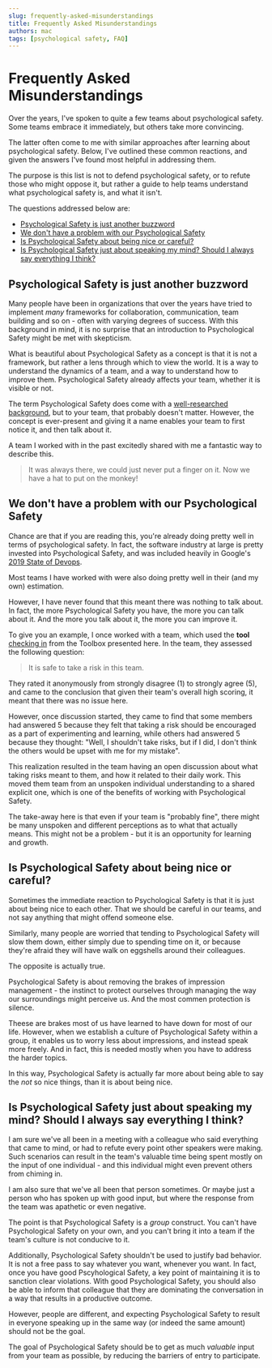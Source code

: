 ```yaml
---
slug: frequently-asked-misunderstandings
title: Frequently Asked Misunderstandings
authors: mac
tags: [psychological safety, FAQ]
---
```


# Frequently Asked Misunderstandings

Over the years, I've spoken to quite a few teams about psychological safety. Some teams embrace it immediately, but others take more convincing.

The latter often come to me with similar approaches after learning about psychological safety.
Below, I've outlined these common reactions, and given the answers I've found most helpful in addressing them.

The purpose is this list is not to defend psychological safety, or to refute those who might oppose it, but rather a guide to help teams understand what psychological safety is, and what it isn't.

The questions addressed below are:

- [Psychological Safety is just another buzzword](#psychological-safety-is-just-another-buzzword)
- [We don't have a problem with our Psychological Safety](#we-dont-have-a-problem-with-our-psychological-safety)
- [Is Psychological Safety about being nice or careful?](#is-psychological-safety-about-being-nice-or-careful)
- [Is Psychological Safety just about speaking my mind? Should I always say everything I think?](#is-psychological-safety-just-about-speaking-my-mind-should-i-always-say-everything-i-think)

## Psychological Safety is just another buzzword

Many people have been in organizations that over the years have tried to implement _many_ frameworks for collaboration, communication, team building and so on - often with varying degrees of success. With this background in mind, it is no surprise that an introduction to Psychological Safety might be met with skepticism.

What is beautiful about Psychological Safety as a concept is that it is not a framework, but rather a lens through which to view the world. It is a way to understand the dynamics of a team, and a way to understand how to improve them. Psychological Safety already affects your team, whether it is visible or not.

The term Psychological Safety does come with a [well-researched background](https://scholar.google.com/scholar?hl=da&as_sdt=0%2C5&q=amy+edmondson+psychological+safety&btnG=&oq=Amy+Edmondson+), but to your team, that probably doesn't matter. However, the concept is ever-present and giving it a name enables your team to first notice it, and then talk about it.

A team I worked with in the past excitedly shared with me a fantastic way to describe this.

> It was always there, we could just never put a finger on it. Now we have a hat to put on the monkey!

## We don't have a problem with our Psychological Safety

Chance are that if you are reading this, you're already doing pretty well in terms of psychological safety. In fact, the software industry at large is pretty invested into Psychological Safety, and was included heavily in Google's [2019 State of Devops](https://services.google.com/fh/files/misc/state-of-devops-2019.pdf).

Most teams I have worked with were also doing pretty well in their (and my own) estimation.

However, I have never found that this meant there was nothing to talk about. In fact, the more Psychological Safety you have, the more you can talk about it. And the more you talk about it, the more you can improve it.

To give you an example, I once worked with a team, which used the **tool** [checking in](../docs/tools/checking-in) from the Toolbox presented here. In the team, they assessed the following question:

> It is safe to take a risk in this team.

They rated it anonymously from strongly disagree (1) to strongly agree (5), and came to the conclusion that given their team's overall high scoring, it meant that there was no issue here.

However, once discussion started, they came to find that some members had answered 5 because they felt that taking a risk should be encouraged as a part of experimenting and learning, while others had answered 5 because they thought: "Well, I shouldn't take risks, but if I did, I don't think the others would be upset with me for my mistake".

This realization resulted in the team having an open discussion about what taking risks meant to them, and how it related to their daily work. This moved them team from an unspoken individual understanding to a shared explicit one, which is one of the benefits of working with Psychological Safety.

The take-away here is that even if your team is "probably fine", there might be many unspoken and different perceptions as to what that actually means. This might not be a problem - but it is an opportunity for learning and growth.

## Is Psychological Safety about being nice or careful?

Sometimes the immediate reaction to Psychological Safety is that it is just about being nice to each other. That we should be careful in our teams, and not say anything that might offend someone else.

Similarly, many people are worried that tending to Psychological Safety will slow them down, either simply due to spending time on it, or because they're afraid they will have walk on eggshells around their colleagues.

The opposite is actually true.

Psychological Safety is about removing the brakes of impression management - the instinct to protect ourselves through managing the way our surroundings might perceive us. And the most commen protection is silence.

Theese are brakes most of us have learned to have down for most of our life. However, when we establish a culture of Psychological Safety within a group, it enables us to worry less about impressions, and instead speak more freely. And in fact, this is needed mostly when you have to address the harder topics.

In this way, Psychological Safety is actually far more about being able to say the _not_ so nice things, than it is about being nice.

## Is Psychological Safety just about speaking my mind? Should I always say everything I think?

I am sure we've all been in a meeting with a colleague who said everything that came to mind, or had to refute every point other speakers were making. Such scenarios can result in the team's valuable time being spent mostly on the input of one individual - and this individual might even prevent others from chiming in.

I am also sure that we've all been that person sometimes. Or maybe just a person who has spoken up with good input, but where the response from the team was apathetic or even negative.

The point is that Psychological Safety is a _group_ construct. You can't have Psychological Safety on your own, and you can't bring it into a team if the team's culture is not conducive to it.

Additionally, Psychological Safety shouldn't be used to justify bad behavior. It is not a free pass to say whatever you want, whenever you want. In fact, once you have good Pscyhological Safety, a key point of maintaining it is to sanction clear violations. With good Psychological Safety, you should also be able to inform that colleague that they are dominating the conversation in a way that results in a productive outcome.

However, people are different, and expecting Psychological Safety to result in everyone speaking up in the same way (or indeed the same amount) should not be the goal.

The goal of Psychological Safety should be to get as much _valuable_ input from your team as possible, by reducing the barriers of entry to participate.
